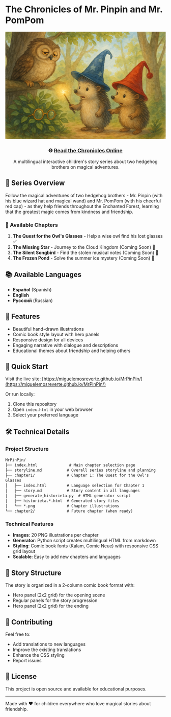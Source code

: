 # The Chronicles of Mr. Pinpin and Mr. PomPom

<div align="center">
  <img src="chapter1/02_Screenshot_2025-08-03_at_15.11.40.png" alt="Mr. Pinpin and Mr. PomPom meet the Wise Owl" width="600">
  
  ### 🌐 [Read the Chronicles Online](https://miguelemosreverte.github.io/MrPinPin/)
  
  A multilingual interactive children's story series about two hedgehog brothers on magical adventures.
</div>

## 🌟 Series Overview

Follow the magical adventures of two hedgehog brothers - Mr. Pinpin (with his blue wizard hat and magical wand) and Mr. PomPom (with his cheerful red cap) - as they help friends throughout the Enchanted Forest, learning that the greatest magic comes from kindness and friendship.

### 📖 Available Chapters

1. **The Quest for the Owl's Glasses** - Help a wise owl find his lost glasses ✅
2. **The Missing Star** - Journey to the Cloud Kingdom (Coming Soon) 🔄
3. **The Silent Songbird** - Find the stolen musical notes (Coming Soon) 🔄
4. **The Frozen Pond** - Solve the summer ice mystery (Coming Soon) 🔄

## 📚 Available Languages

- **Español** (Spanish)
- **English** 
- **Русский** (Russian)

## 🎨 Features

- Beautiful hand-drawn illustrations
- Comic book style layout with hero panels
- Responsive design for all devices
- Engaging narrative with dialogue and descriptions
- Educational themes about friendship and helping others

## 🚀 Quick Start

Visit the live site: [https://miguelemosreverte.github.io/MrPinPin/](https://miguelemosreverte.github.io/MrPinPin/)

Or run locally:
1. Clone this repository
2. Open `index.html` in your web browser
3. Select your preferred language

## 🛠️ Technical Details

### Project Structure
```
MrPinPin/
├── index.html              # Main chapter selection page
├── storyline.md           # Overall series storyline and planning
├── chapter1/              # Chapter 1: The Quest for the Owl's Glasses
│   ├── index.html         # Language selection for Chapter 1
│   ├── story.md           # Story content in all languages
│   ├── generate_historieta.py  # HTML generator script
│   ├── historieta.*.html  # Generated story files
│   └── *.png              # Chapter illustrations
└── chapter2/              # Future chapter (when ready)
```

### Technical Features
- **Images**: 20 PNG illustrations per chapter
- **Generator**: Python script creates multilingual HTML from markdown
- **Styling**: Comic book fonts (Kalam, Comic Neue) with responsive CSS grid layout
- **Scalable**: Easy to add new chapters and languages

## 📝 Story Structure

The story is organized in a 2-column comic book format with:
- Hero panel (2x2 grid) for the opening scene
- Regular panels for the story progression
- Hero panel (2x2 grid) for the ending

## 🤝 Contributing

Feel free to:
- Add translations to new languages
- Improve the existing translations
- Enhance the CSS styling
- Report issues

## 📄 License

This project is open source and available for educational purposes.

---

Made with ❤️ for children everywhere who love magical stories about friendship.